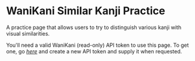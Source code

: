 # WaniKani Similar Kanji Practice
A practice page that allows users to try to distinguish various kanji with visual similarities. 

You'll need a valid WaniKani (read-only) API token to use this page. 
To get one, go *[here](https://www.wanikani.com/settings/personal_access_tokens)* and create a new API token and supply it when requested.
